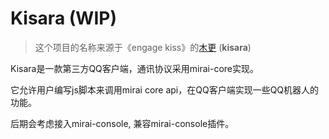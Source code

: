 # Kisara (WIP)

> 这个项目的名称来源于《engage kiss》的[木更](https://zh.moegirl.org.cn/%E6%9C%A8%E6%9B%B4) (**kisara**)

Kisara是一款第三方QQ客户端，通讯协议采用mirai-core实现。

它允许用户编写js脚本来调用mirai core api，在QQ客户端实现一些QQ机器人的功能。

后期会考虑接入mirai-console, 兼容mirai-console插件。
